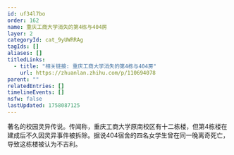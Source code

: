 ```yaml
---
id: uf34l7bo
order: 162
name: 重庆工商大学消失的第4栋与404房
layer: 2
categoryId: cat_9yUWRRAg
tagIds: []
aliases: []
titledLinks:
  - title: "相关链接: 重庆工商大学消失的第4栋与404房"
    url: https://zhuanlan.zhihu.com/p/110694078
parent: ""
relatedEntries: []
timelineEvents: []
nsfw: false
lastUpdated: 1758087125
---
```


著名的校园灵异传说。传闻称，重庆工商大学原南校区有十二栋楼，但第4栋楼在建成后不久因灵异事件被拆除。据说404宿舍的四名女学生曾在同一晚离奇死亡，导致这栋楼被认为不吉利。